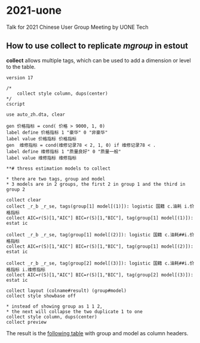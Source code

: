 # 2021-uone
Talk for 2021 Chinese User Group Meeting by UONE Tech


## How to use **collect** to replicate *mgroup* in **estout**


**collect** allows multiple tags, which can be used to add a dimension or level to the table.

```
version 17

/*
	collect style column, dups(center)
*/
cscript

use auto_zh.dta, clear

gen 价格指标 = cond( 价格 > 9000, 1, 0)
label define 价格指标 1 "豪华" 0 "非豪华" 
label value 价格指标 价格指标
gen  维修指标 = cond(维修记录78 < 2, 1, 0) if 维修记录78 < .
label define 维修指标 1 "质量良好" 0 "质量一般" 
label value 维修指标 维修指标

**# thress estimation models to collect

* there are two tags, group and model
* 3 models are in 2 groups, the first 2 in group 1 and the third in group 2
		
collect clear                 
collect _r_b _r_se, tags(group[1] model[(1)]): logistic 国籍 c.油耗 i.价格指标
collect AIC=r(S)[1,"AIC"] BIC=r(S)[1,"BIC"], tag(group[1] model[(1)]): estat ic

collect _r_b _r_se, tag(group[1] model[(2)]): logistic 国籍 c.油耗##i.价格指标
collect AIC=r(S)[1,"AIC"] BIC=r(S)[1,"BIC"], tag(group[1] model[(2)]): estat ic

collect _r_b _r_se, tag(group[2] model[(3)]): logistic 国籍 c.油耗##i.价格指标 i.维修指标
collect AIC=r(S)[1,"AIC"] BIC=r(S)[1,"BIC"], tag(group[2] model[(3)]): estat ic
                   
collect layout (colname#result) (group#model)                 
collect style showbase off

* instead of showing group as 1 1 2, 
* the next will collapse the two duplicate 1 to one
collect style column, dups(center)
collect preview
```

The result is the [following table](./src/group.html) with group and model as
column headers.
 
